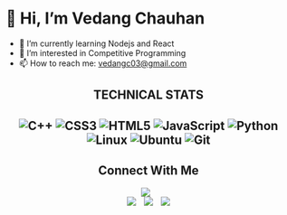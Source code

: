 <h1 style={text-align: center;}>👋 Hi, I’m Vedang Chauhan</h1>

- 🌱 I’m currently learning Nodejs and React
- 👀 I’m interested in Competitive Programming
- 📫 How to reach me: vedangc03@gmail.com
<div align="center">
  <h2 style={text-align: center;}>TECHNICAL STATS<h2>
    
  ![C++](https://img.shields.io/badge/c++-%2300599C.svg?style=for-the-badge&logo=c%2B%2B&logoColor=white)
  ![CSS3](https://img.shields.io/badge/css3-%231572B6.svg?style=for-the-badge&logo=css3&logoColor=white)
  ![HTML5](https://img.shields.io/badge/html5-%23E34F26.svg?style=for-the-badge&logo=html5&logoColor=white)
  ![JavaScript](https://img.shields.io/badge/javascript-%23323330.svg?style=for-the-badge&logo=javascript&logoColor=%23F7DF1E)
  ![Python](https://img.shields.io/badge/python-3670A0?style=for-the-badge&logo=python&logoColor=ffdd54)
  ![Linux](https://img.shields.io/badge/Linux-FCC624?style=for-the-badge&logo=linux&logoColor=black)
  ![Ubuntu](https://img.shields.io/badge/Ubuntu-E95420?style=for-the-badge&logo=ubuntu&logoColor=white)
  ![Git](https://img.shields.io/badge/git-%23F05033.svg?style=for-the-badge&logo=git&logoColor=white)
</div>

<div align="center">
<h2 ><b>Connect With Me</b></h2>
  </div>
<div align="center">

<a href="https://www.linkedin.com/in/vedang-chauhan-60414b223/"><img src="https://img.shields.io/badge/LinkedIn-0077B5?style=for-the-badge&logo=linkedin&logoColor=white" style="padding-right:2%"/></a>  
<a href="https://www.facebook.com/profile.php?id=100073380730484"><img src="https://img.shields.io/badge/Facebook-1877F2?style=for-the-badge&logo=facebook&logoColor=white" style="padding-right:2%"/></a> 
<a href="https://www.instagram.com/im_vedang/"><img src="https://img.shields.io/badge/Instagram-E4405F?style=for-the-badge&logo=instagram&logoColor=white" style="padding-right:2%"/></a> 
<a href="mailto:vedangc03@gmail.com"><img src="https://img.shields.io/badge/Gmail-D14836?style=for-the-badge&logo=gmail&logoColor=white"/></a>

 </div>

</div>
<!--
**vedang2003/vedang2003** is a ✨ _special_ ✨ repository because its `README.md` (this file) appears on your GitHub profile.

Here are some ideas to get you started:

- 🔭 I’m currently working on ...
- 🌱 I’m currently learning ...
- 👯 I’m looking to collaborate on ...
- 🤔 I’m looking for help with ...
- 💬 Ask me about ...
- 📫 How to reach me: ...
- 😄 Pronouns: ...
- ⚡ Fun fact: ...
-->
